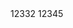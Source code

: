 <!-- VALUE -->
<!-- END VALUE -->

<!-- VALUE --> 12332 <!-- END VALUE -->


<!-- VALUE -->12345<!-- END VALUE -->

